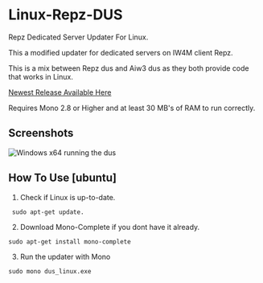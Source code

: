 # Linux-Repz-DUS
Repz Dedicated Server Updater For Linux.

This a modified updater for dedicated servers on IW4M client Repz.

This is a mix between Repz dus and Aiw3 dus as they both provide code that works in Linux.

[Newest Release Available Here](https://github.com/FreedomDesigns/Linux-Repz-DUS/releases)

Requires Mono 2.8 or Higher and at least 30 MB's of RAM to run correctly.

Screenshots
-----------

![Windows x64 running the dus](https://i.gyazo.com/6c9622035c02df91a95de629ab991a8b.png)

How To Use [ubuntu]
-----------
1. Check if Linux is up-to-date.
```
 sudo apt-get update.
```
2. Download Mono-Complete if you dont have it already.
```
sudo apt-get install mono-complete
```
3. Run the updater with Mono
```
sudo mono dus_linux.exe
```
